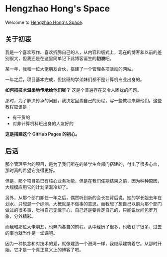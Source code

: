 # Hengzhao Hong's Space

Welcome to [Hengzhao Hong's Space](https://hengzhaohong.github.io).

## 关于初衷

我是一个喜欢写作、喜欢折腾自己的人，从内容和版式上，现在的博客和以前的差别很大，但我还是在这里简单记下此博客诞生的**初衷**吧。

某一年，我和一位大佬朋友合伙，搭建了一个管理各项活动的网站。

一年之后，项目基本完成，但接班的学弟妹们都不是计算机专业出身的。

**如何把技术温柔地传承给他们呢？** 这是个普遍存在又令人困扰的问题。

那时，为了解决传承的问题，我决定回溯自己的历程，写一些教程来帮他们。这些教程应该是：

* 有干货的
* 对非计算机科班出身的人友好的

**这是搭建这个 GitHub Pages 的初心。**

## 后话

那个管理平台的项目，是为了我们所在的某学生会部门搭建的，付出了很多心血，那时真的希望它变得更好。

但是，那个项目虽已有核心业务功能，但是在我们任期结束之前，因为种种原因，大规模应用它的计划渐渐冷却了。

另外，从那个部门卸任一年之后，偶然听到新的会长在背后说，她的学长姐去年在划水、只想混一个综测，大概就是不做事的意思。而我想了想自己以前为那个部门做过的很多事，觉得自己无愧于心，自己还是要肯定自己的，只能说世间包罗万象，分外精彩。

而我和那位大佬朋友，也奔向各自的前程。从中经历了很多，也收获了很多，过去的事也就当作是一堂课吧。

因为一种执念和对技术的爱，就像建造一个港湾一样，我继续建筑着它。从那时开始，它才是一个真正意义上的博客了吧。
